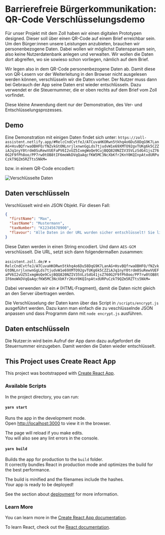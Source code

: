 # Barrierefreie Bürgerkommunikation: QR-Code Verschlüsselungsdemo

Für unser Projekt mit dem Zoll haben wir einen digitalen Prototypen designed. Dieser soll über einen QR-Code auf einem Brief erreichbar sein. Um den Bürger:innen unsere Leistungen anzubieten, brauchen wir personenbezogene Daten. Dabei wollen wir möglichst Datensparsam sein, also keine Nutzerdatenbank anlegen und verwalten. Wir wollen die Daten dort abgreifen, wo sie sowieso schon vorliegen, nämlich auf dem Brief.

Wir legen also in dem QR-Code personenbezogene Daten ab. Damit diese von QR-Lesern vor der Weiterleitung in den Browser nicht ausgelesen werden können, verschlüsseln wir die Daten vorher. Der Nutzer muss dann bei Gebrauch der App seine Daten erst wieder entschlüsseln. Dazu verwendet er die Steuernummer, die er oben rechts auf dem Brief vom Zoll vorfindet.

Diese kleine Anwendung dient nur der Demonstration, des Ver- und Entschlüsselungsprozesses.

## Demo

Eine Demonstration mit einigen Daten findet sich unter: `https://zoll-assistent.netlify.app/#RelcCndCvtfeJ/ATCuvaHKORwn5tkhq4o6Du58DqG9K7LanAG+HsvBQfrwaOBHFO/fNZvkGtONLnrjlxnwnGgLds7tjudvW1e69XMTO92gvTUKg6k5CZZiAJq1nyY0trdm0SuRewVUEFaPV6I2vUZ5IxmgWoQe9CujBQQ820NZIV35VLzSdG41jsZ760G2F9fPh8oo/PP7rw0tOB8tIF6moWkDVqQaAqcfKW5MC3NcXbKfr2KnY0KQInpAtxdURPuCzkT9QZm5RZTts5NkM=`

bzw. in einem QR-Code encodiert:

![Verschlüsselte Daten](public/zoll.png)

## Daten verschlüsseln

Verschlüsselt wird ein JSON Objekt. Für diesen Fall:

```json
{
  "firstName": "Max",
  "lastName": "Mustermann",
  "taxNumber": "K12345678900",
  "flavour": "Alle Daten in der URL wurden sicher entschlüsselt! Sie liegen jetzt in deiner Session Storage."
}
```

Diese Daten werden in einen String encodiert. Und dann `AES-GCM` verschlüsselt. Die URL, setzt sich dann folgendermaßen zusammen:

`assistent.zoll.de/#` + `RelcCndCvtfeJ/ATCuvaHKORwn5tkhq4o6Du58DqG9K7LanAG+HsvBQfrwaOBHFO/fNZvkGtONLnrjlxnwnGgLds7tjudvW1e69XMTO92gvTUKg6k5CZZiAJq1nyY0trdm0SuRewVUEFaPV6I2vUZ5IxmgWoQe9CujBQQ820NZIV35VLzSdG41jsZ760G2F9fPh8oo/PP7rw0tOB8tIF6moWkDVqQaAqcfKW5MC3NcXbKfr2KnY0KQInpAtxdURPuCzkT9QZm5RZTts5NkM=`

Dabei verwenden wir ein `#` (HTML-Fragment), damit die Daten nicht gleich an den Server übertragen werden.

Die Verschlüsselung der Daten kann über das Script in `/scripts/encrypt.js` ausgeführt werden. Dazu kann man einfach die zu veschlüsselnde JSON anpassen und dass Programm dann mit `node encrypt.js` ausführen. 

## Daten entschlüsseln

Die Nutzer:in wird beim Aufruf der App dann dazu aufgefordert die Steuernummer einzugeben. Damit werden die Daten wieder entschlüsselt.

## This Project uses Create React App

This project was bootstrapped with [Create React App](https://github.com/facebook/create-react-app).

### Available Scripts

In the project directory, you can run:

#### `yarn start`

Runs the app in the development mode.\
Open [http://localhost:3000](http://localhost:3000) to view it in the browser.

The page will reload if you make edits.\
You will also see any lint errors in the console.

#### `yarn build`

Builds the app for production to the `build` folder.\
It correctly bundles React in production mode and optimizes the build for the best performance.

The build is minified and the filenames include the hashes.\
Your app is ready to be deployed!

See the section about [deployment](https://facebook.github.io/create-react-app/docs/deployment) for more information.

### Learn More

You can learn more in the [Create React App documentation](https://facebook.github.io/create-react-app/docs/getting-started).

To learn React, check out the [React documentation](https://reactjs.org/).
